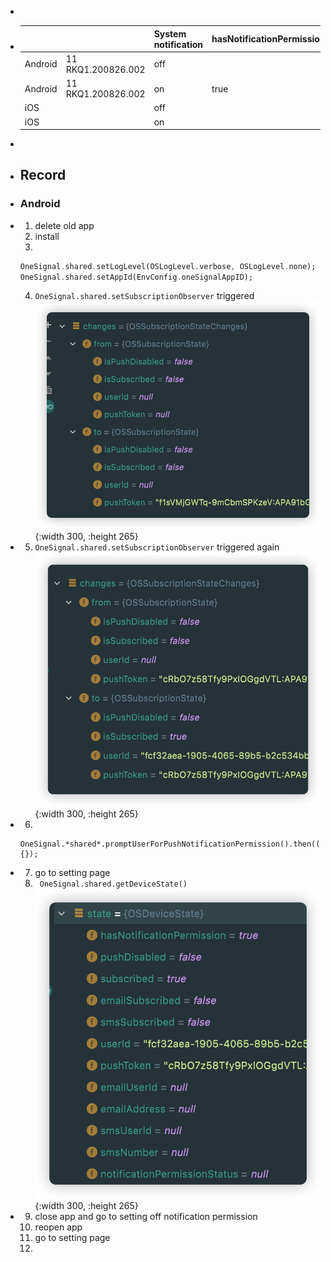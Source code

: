 -
- |||System notification|hasNotificationPermission|pushDisabled|subscribed|notificationPermissionStatus|
  |--|--|--|--|--|--|--|
  |Android|11 RKQ1.200826.002|off|||||
  |Android|11 RKQ1.200826.002|on|true|false|true|null|
  |iOS||off|||||
  |iOS||on|||||
-
- ## Record
- ### Android
- 1. delete old app
  2. install
  3. 
  ```dart
  OneSignal.shared.setLogLevel(OSLogLevel.verbose, OSLogLevel.none);
  OneSignal.shared.setAppId(EnvConfig.oneSignalAppID);
  ```
  4. `OneSignal.shared.setSubscriptionObserver` triggered
  ![image.png](../assets/image_1660621311388_0.png){:width 300, :height 265}
- 5. `OneSignal.shared.setSubscriptionObserver` triggered again
  ![image.png](../assets/image_1660621536789_0.png){:width 300, :height 265}
- 6. 
  ```
  OneSignal.*shared*.promptUserForPushNotificationPermission().then((accepted) {});
  ```
- 7. go to setting page
  8. ` OneSignal.shared.getDeviceState()`
  ![image.png](../assets/image_1660621748611_0.png){:width 300, :height 265}
- 9. close app and go to setting off notification permission
  10. reopen app
  11. go to setting page
  12.